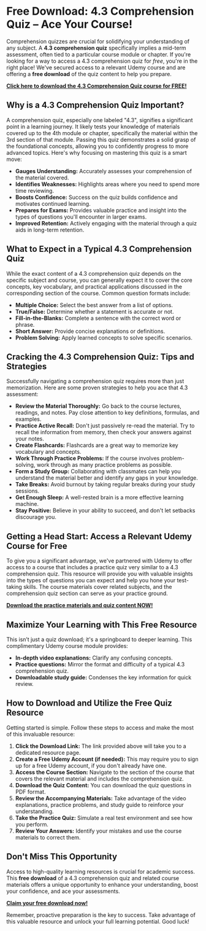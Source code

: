 # Free Download: 4.3 Comprehension Quiz – Ace Your Course!

Comprehension quizzes are crucial for solidifying your understanding of any subject. A **4.3 comprehension quiz** specifically implies a mid-term assessment, often tied to a particular course module or chapter. If you're looking for a way to access a 4.3 comprehension quiz for *free*, you're in the right place! We've secured access to a relevant Udemy course and are offering a **free download** of the quiz content to help you prepare.

[**Click here to download the 4.3 Comprehension Quiz course for FREE!**](https://udemywork.com/4-3-comprehension-quiz)

## Why is a 4.3 Comprehension Quiz Important?

A comprehension quiz, especially one labeled "4.3", signifies a significant point in a learning journey. It likely tests your knowledge of materials covered up to the 4th module or chapter, specifically the material within the 3rd section of that module. Passing this quiz demonstrates a solid grasp of the foundational concepts, allowing you to confidently progress to more advanced topics. Here's why focusing on mastering this quiz is a smart move:

*   **Gauges Understanding:** Accurately assesses your comprehension of the material covered.
*   **Identifies Weaknesses:** Highlights areas where you need to spend more time reviewing.
*   **Boosts Confidence:** Success on the quiz builds confidence and motivates continued learning.
*   **Prepares for Exams:** Provides valuable practice and insight into the types of questions you'll encounter in larger exams.
*   **Improved Retention:** Actively engaging with the material through a quiz aids in long-term retention.

## What to Expect in a Typical 4.3 Comprehension Quiz

While the exact content of a 4.3 comprehension quiz depends on the specific subject and course, you can generally expect it to cover the core concepts, key vocabulary, and practical applications discussed in the corresponding section of the course. Common question formats include:

*   **Multiple Choice:** Select the best answer from a list of options.
*   **True/False:** Determine whether a statement is accurate or not.
*   **Fill-in-the-Blanks:** Complete a sentence with the correct word or phrase.
*   **Short Answer:** Provide concise explanations or definitions.
*   **Problem Solving:** Apply learned concepts to solve specific scenarios.

## Cracking the 4.3 Comprehension Quiz: Tips and Strategies

Successfully navigating a comprehension quiz requires more than just memorization. Here are some proven strategies to help you ace that 4.3 assessment:

*   **Review the Material Thoroughly:** Go back to the course lectures, readings, and notes. Pay close attention to key definitions, formulas, and examples.
*   **Practice Active Recall:** Don't just passively re-read the material. Try to recall the information from memory, then check your answers against your notes.
*   **Create Flashcards:** Flashcards are a great way to memorize key vocabulary and concepts.
*   **Work Through Practice Problems:** If the course involves problem-solving, work through as many practice problems as possible.
*   **Form a Study Group:** Collaborating with classmates can help you understand the material better and identify any gaps in your knowledge.
*   **Take Breaks:** Avoid burnout by taking regular breaks during your study sessions.
*   **Get Enough Sleep:** A well-rested brain is a more effective learning machine.
*   **Stay Positive:** Believe in your ability to succeed, and don't let setbacks discourage you.

## Getting a Head Start: Access a Relevant Udemy Course for Free

To give you a significant advantage, we've partnered with Udemy to offer access to a course that includes a practice quiz very similar to a 4.3 comprehension quiz. This resource will provide you with valuable insights into the types of questions you can expect and help you hone your test-taking skills. The course materials cover related subjects, and the comprehension quiz section can serve as your practice ground.

[**Download the practice materials and quiz content NOW!**](https://udemywork.com/4-3-comprehension-quiz)

## Maximize Your Learning with This Free Resource

This isn’t just a quiz download; it's a springboard to deeper learning. This complimentary Udemy course module provides:

*   **In-depth video explanations:** Clarify any confusing concepts.
*   **Practice questions:** Mirror the format and difficulty of a typical 4.3 comprehension quiz.
*   **Downloadable study guide:** Condenses the key information for quick review.

## How to Download and Utilize the Free Quiz Resource

Getting started is simple. Follow these steps to access and make the most of this invaluable resource:

1.  **Click the Download Link:** The link provided above will take you to a dedicated resource page.
2.  **Create a Free Udemy Account (if needed):** This may require you to sign up for a free Udemy account, if you don't already have one.
3.  **Access the Course Section:** Navigate to the section of the course that covers the relevant material and includes the comprehension quiz.
4.  **Download the Quiz Content:** You can download the quiz questions in PDF format.
5.  **Review the Accompanying Materials:** Take advantage of the video explanations, practice problems, and study guide to reinforce your understanding.
6.  **Take the Practice Quiz:** Simulate a real test environment and see how you perform.
7.  **Review Your Answers:** Identify your mistakes and use the course materials to correct them.

## Don't Miss This Opportunity

Access to high-quality learning resources is crucial for academic success. This **free download** of a 4.3 comprehension quiz and related course materials offers a unique opportunity to enhance your understanding, boost your confidence, and ace your assessments.

[**Claim your free download now!**](https://udemywork.com/4-3-comprehension-quiz)

Remember, proactive preparation is the key to success. Take advantage of this valuable resource and unlock your full learning potential. Good luck!
